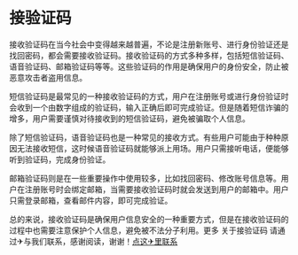 # 接验证码

接收验证码在当今社会中变得越来越普遍，不论是注册新账号、进行身份验证还是找回密码，都会需要接收验证码。接收验证码的方式多种多样，包括短信验证码、语音验证码、邮箱验证码等等。这些验证码的作用是确保用户的身份安全，防止被恶意攻击者盗用信息。

短信验证码是最常见的一种接收验证码的方式，用户在注册账号或进行身份验证时会收到一个由数字组成的验证码，输入正确后即可完成验证。但是随着短信诈骗的增多，用户需要谨慎对待接收到的短信验证码，避免被骗取个人信息。

除了短信验证码，语音验证码也是一种常见的接收方式。有些用户可能由于种种原因无法接收短信，这时候语音验证码就能够派上用场。用户只需接听电话，便能够听到验证码，完成身份验证。

邮箱验证码则是在一些重要操作中使用较多，比如找回密码、修改账号信息等。用户在注册账号时会绑定邮箱，当需要接收验证码时就会发送到用户的邮箱中。用户只需登录邮箱，查看邮件内容，即可完成验证。

总的来说，接收验证码是确保用户信息安全的一种重要方式，但是在接收验证码的过程中也需要注意保护个人信息，避免被不法分子利用。更多 关于接验证码 请通过✈与我们联系，感谢阅读，谢谢！[点这✈里联系](https://w.k02.cc)